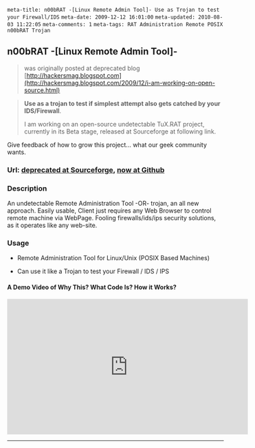 ```meta-title: n00bRAT -[Linux Remote Admin Tool]- Use as Trojan to test your Firewall/IDS```
```meta-date: 2009-12-12 16:01:00```
```meta-updated: 2010-08-03 11:22:05```
```meta-comments: 1```
```meta-tags: RAT Administration Remote POSIX n00bRAT Trojan```


## n00bRAT -[Linux Remote Admin Tool]-

> was originally posted at deprecated blog [http://hackersmag.blogspot.com](http://hackersmag.blogspot.com/2009/12/i-am-working-on-open-source.html)

> **Use as a trojan to test if simplest attempt also gets catched by your IDS/Firewall**.
>
> I am working on an open-source undetectable TuX.RAT project, currently in its Beta stage, released at Sourceforge at following link.

Give feedback of how to grow this project... what our geek community wants.

### Url: [deprecated at Sourceforge](http://sourceforge.net/projects/n00brat/), [now at Github](https://github.com/abhishekkr/n00bRAT)

### Description

An undetectable Remote Administration Tool -OR- trojan, an all new approach. Easily usable, Client just requires any Web Browser to control remote machine via WebPage. Fooling firewalls/ids/ips security solutions, as it operates like any web-site.

### Usage

* Remote Administration Tool for Linux/Unix (POSIX Based Machines)

* Can use it like a Trojan to test your Firewall / IDS / IPS


#### A Demo Video of Why This? What Code Is? How it Works?

<iframe width="560" height="315" src="https://www.youtube.com/embed/Jnx7nD0qU7M" frameborder="0" allow="accelerometer; autoplay; encrypted-media; gyroscope; picture-in-picture" allowfullscreen></iframe>

---
